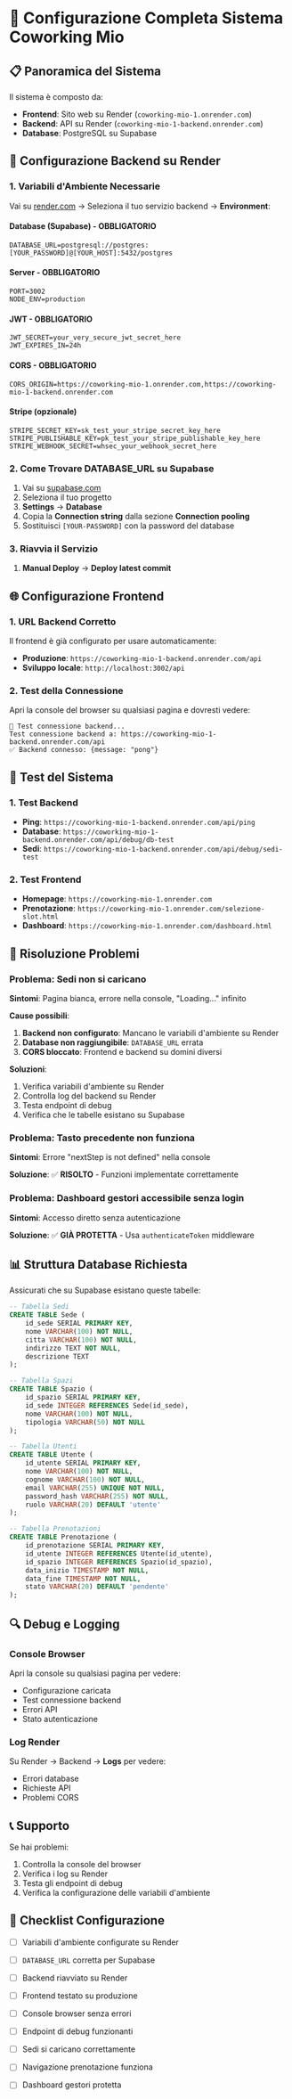 # 🚀 Configurazione Completa Sistema Coworking Mio

## 📋 Panoramica del Sistema

Il sistema è composto da:
- **Frontend**: Sito web su Render (`coworking-mio-1.onrender.com`)
- **Backend**: API su Render (`coworking-mio-1-backend.onrender.com`)
- **Database**: PostgreSQL su Supabase

## 🔧 Configurazione Backend su Render

### 1. Variabili d'Ambiente Necessarie

Vai su [render.com](https://render.com) → Seleziona il tuo servizio backend → **Environment**:

#### **Database (Supabase) - OBBLIGATORIO**
```
DATABASE_URL=postgresql://postgres:[YOUR_PASSWORD]@[YOUR_HOST]:5432/postgres
```

#### **Server - OBBLIGATORIO**
```
PORT=3002
NODE_ENV=production
```

#### **JWT - OBBLIGATORIO**
```
JWT_SECRET=your_very_secure_jwt_secret_here
JWT_EXPIRES_IN=24h
```

#### **CORS - OBBLIGATORIO**
```
CORS_ORIGIN=https://coworking-mio-1.onrender.com,https://coworking-mio-1-backend.onrender.com
```

#### **Stripe (opzionale)**
```
STRIPE_SECRET_KEY=sk_test_your_stripe_secret_key_here
STRIPE_PUBLISHABLE_KEY=pk_test_your_stripe_publishable_key_here
STRIPE_WEBHOOK_SECRET=whsec_your_webhook_secret_here
```

### 2. Come Trovare DATABASE_URL su Supabase

1. Vai su [supabase.com](https://supabase.com)
2. Seleziona il tuo progetto
3. **Settings** → **Database**
4. Copia la **Connection string** dalla sezione **Connection pooling**
5. Sostituisci `[YOUR-PASSWORD]` con la password del database

### 3. Riavvia il Servizio

1. **Manual Deploy** → **Deploy latest commit**

## 🌐 Configurazione Frontend

### 1. URL Backend Corretto

Il frontend è già configurato per usare automaticamente:
- **Produzione**: `https://coworking-mio-1-backend.onrender.com/api`
- **Sviluppo locale**: `http://localhost:3002/api`

### 2. Test della Connessione

Apri la console del browser su qualsiasi pagina e dovresti vedere:
```
🔄 Test connessione backend...
Test connessione backend a: https://coworking-mio-1-backend.onrender.com/api
✅ Backend connesso: {message: "pong"}
```

## 🧪 Test del Sistema

### 1. Test Backend
- **Ping**: `https://coworking-mio-1-backend.onrender.com/api/ping`
- **Database**: `https://coworking-mio-1-backend.onrender.com/api/debug/db-test`
- **Sedi**: `https://coworking-mio-1-backend.onrender.com/api/debug/sedi-test`

### 2. Test Frontend
- **Homepage**: `https://coworking-mio-1.onrender.com`
- **Prenotazione**: `https://coworking-mio-1.onrender.com/selezione-slot.html`
- **Dashboard**: `https://coworking-mio-1.onrender.com/dashboard.html`

## 🚨 Risoluzione Problemi

### Problema: Sedi non si caricano
**Sintomi**: Pagina bianca, errore nella console, "Loading..." infinito

**Cause possibili**:
1. **Backend non configurato**: Mancano le variabili d'ambiente su Render
2. **Database non raggiungibile**: `DATABASE_URL` errata
3. **CORS bloccato**: Frontend e backend su domini diversi

**Soluzioni**:
1. Verifica variabili d'ambiente su Render
2. Controlla log del backend su Render
3. Testa endpoint di debug
4. Verifica che le tabelle esistano su Supabase

### Problema: Tasto precedente non funziona
**Sintomi**: Errore "nextStep is not defined" nella console

**Soluzione**: ✅ **RISOLTO** - Funzioni implementate correttamente

### Problema: Dashboard gestori accessibile senza login
**Sintomi**: Accesso diretto senza autenticazione

**Soluzione**: ✅ **GIÀ PROTETTA** - Usa `authenticateToken` middleware

## 📊 Struttura Database Richiesta

Assicurati che su Supabase esistano queste tabelle:

```sql
-- Tabella Sedi
CREATE TABLE Sede (
    id_sede SERIAL PRIMARY KEY,
    nome VARCHAR(100) NOT NULL,
    citta VARCHAR(100) NOT NULL,
    indirizzo TEXT NOT NULL,
    descrizione TEXT
);

-- Tabella Spazi
CREATE TABLE Spazio (
    id_spazio SERIAL PRIMARY KEY,
    id_sede INTEGER REFERENCES Sede(id_sede),
    nome VARCHAR(100) NOT NULL,
    tipologia VARCHAR(50) NOT NULL
);

-- Tabella Utenti
CREATE TABLE Utente (
    id_utente SERIAL PRIMARY KEY,
    nome VARCHAR(100) NOT NULL,
    cognome VARCHAR(100) NOT NULL,
    email VARCHAR(255) UNIQUE NOT NULL,
    password_hash VARCHAR(255) NOT NULL,
    ruolo VARCHAR(20) DEFAULT 'utente'
);

-- Tabella Prenotazioni
CREATE TABLE Prenotazione (
    id_prenotazione SERIAL PRIMARY KEY,
    id_utente INTEGER REFERENCES Utente(id_utente),
    id_spazio INTEGER REFERENCES Spazio(id_spazio),
    data_inizio TIMESTAMP NOT NULL,
    data_fine TIMESTAMP NOT NULL,
    stato VARCHAR(20) DEFAULT 'pendente'
);
```

## 🔍 Debug e Logging

### Console Browser
Apri la console su qualsiasi pagina per vedere:
- Configurazione caricata
- Test connessione backend
- Errori API
- Stato autenticazione

### Log Render
Su Render → Backend → **Logs** per vedere:
- Errori database
- Richieste API
- Problemi CORS

## 📞 Supporto

Se hai problemi:
1. Controlla la console del browser
2. Verifica i log su Render
3. Testa gli endpoint di debug
4. Verifica la configurazione delle variabili d'ambiente

## 🎯 Checklist Configurazione

- [ ] Variabili d'ambiente configurate su Render
- [ ] `DATABASE_URL` corretta per Supabase
- [ ] Backend riavviato su Render
- [ ] Frontend testato su produzione
- [ ] Console browser senza errori
- [ ] Endpoint di debug funzionanti
- [ ] Sedi si caricano correttamente
- [ ] Navigazione prenotazione funziona
- [ ] Dashboard gestori protetta

